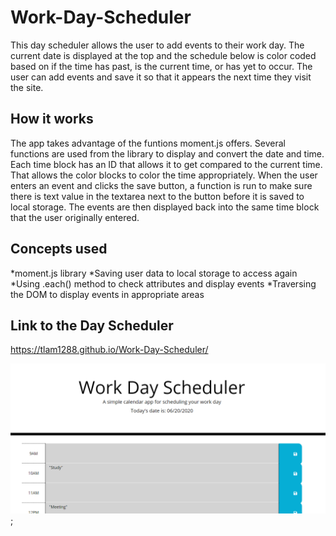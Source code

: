 # Work-Day-Scheduler

This day scheduler allows the user to add events to their work day. The current date is displayed at the top and the schedule below is color coded based on if the time has past, is the current time, or has yet to occur. The user can add events and save it so that it appears the next time they visit the site.

## How it works

The app takes advantage of the funtions moment.js offers. Several functions are used from the library to display and convert the date and time. Each time block has an ID that allows it to get compared to the current time. That allows the color blocks to color the time appropriately. When the user enters an event and clicks the save button, a function is run to make sure there is text value in the textarea next to the button before it is saved to local storage. The events are then displayed back into the same time block that the user originally entered.

## Concepts used

*moment.js library
*Saving user data to local storage to access again
*Using .each() method to check attributes and display events
*Traversing the DOM to display events in appropriate areas

## Link to the Day Scheduler

https://tlam1288.github.io/Work-Day-Scheduler/

![Work Day Scheduler](Assets/DayScheduler.PNG);
